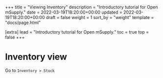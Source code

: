 +++
title = "Viewing Inventory"
description = "Introductory tutorial for Open mSupply."
date = 2022-03-19T18:20:00+00:00
updated = 2022-03-19T18:20:00+00:00
draft = false
weight = 1
sort_by = "weight"
template = "docs/page.html"

[extra]
lead = "Introductory tutorial for Open mSupply."
toc = true
top = false
+++

# Inventory view

Go to `Inventory > Stock`




